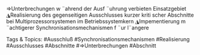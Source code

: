 ⇒Unterbrechungen w ¨ahrend der Ausf ¨uhrung verbieten
Einsatzgebiet
◮Realisierung des gegenseitigen Ausschlusses kurzer kriti scher Abschnitte bei
Multiprozessorsystemen im Betriebssystemkern
◮Impementierung m ¨achtigerer Synchronisationsmechanismen f ¨ur l¨angere

   Tags & Topics:
   #Ausschluß
   #Synchronisationsmechanismen
   #Realisierung
   #Ausschlusses
   #Abschnitte
   #⇒Unterbrechungen
   #Abschnitt